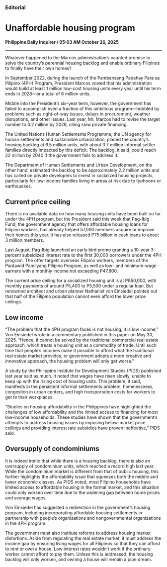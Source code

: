 ### Editorial

# Unaffordable housing program

#### Philippine Daily Inquirer / 05:03 AM October 26, 2025

---

Whatever happened to the Marcos administration’s vaunted promise to solve the country’s perennial housing backlog and enable ordinary Filipinos to finally have their own homes?

In September 2022, during the launch of the Pambansang Pabahay Para sa Pilipino (4PH) Program, President Marcos vowed that his administration would build at least 1 million low-cost housing units every year until his term ends in 2028—or a total of 6 million units.

Middle into the President’s six-year term, however, the government has failed to accomplish even a fraction of this ambitious program—hobbled by problems such as right-of-way issues, delays in procurement, weather disruptions, and other issues. Last year, Mr. Marcos had to revise the target number to 3.2 million by 2028, citing slow private financing.

The United Nations Human Settlements Programme, the UN agency for human settlements and sustainable urbanization, placed the country’s housing backlog at 6.5 million units, with about 3.7 million informal settler families directly impacted by this deficit. The backlog, it said, could reach 22 million by 2040 if the government fails to address it.

The Department of Human Settlements and Urban Development, on the other hand, estimated the backlog to be approximately 2.2 million units and has called on private developers to invest in socialized housing projects, particularly for low-income families living in areas at risk due to typhoons or earthquakes.

## Current price ceiling

There is no available data on how many housing units have been built so far under the 4PH program, but the President said this week that Pag-Ibig Fund, the government agency that offers affordable housing loans for Filipino workers, has already helped 57,000 members acquire or improve their homes this year. It has also released P75 billion in cash loans to about 3 million members.

Last August, Pag-Ibig launched an early bird promo granting a 10-year 3-percent subsidized interest rate to the first 30,000 borrowers under the 4PH program. The offer targets overseas Filipino workers, members of the Pantawid Pamilyang Pilipino Program, as well as low- and minimum-wage earners with a monthly income not exceeding P47,800.

The current price ceiling for a socialized housing unit is at P850,000, with monthly payments of around P5,400 to P5,500 under a regular loan. But renowned architect and urban planner Nathaniel von Einsiedel pointed out that half of the Filipino population cannot even afford the lower price ceilings.

## Low income

“The problem that the 4PH program faces is not housing; it is low income,” Von Einsiedel wrote in a commentary published in this paper on May 30, 2025. “Hence, it cannot be solved by the traditional commercial real estate approach, which treats a housing unit as a commodity of trade. Until such time that people’s incomes make it possible to afford what the traditional real estate market provides, or government adopts a more creative and innovative approach, the housing problem will only get worse.”

A study by the Philippine Institute for Development Studies (PIDS) published last year said as much. It noted that wages have risen slowly, unable to keep up with the rising cost of housing units. This problem, it said, manifests in the persistent informal settlements problem, homelessness, congestion in urban centers, and high transportation costs for workers to get to their workplaces.

“Studies on housing affordability in the Philippines have highlighted the challenges of low affordability and the limited access to financing for most low-income households. These studies have shown that the government’s attempts to address housing issues by imposing below-market price ceilings and providing interest rate subsidies have proven ineffective,” PIDS said.

## Oversupply of condominiums

It is indeed ironic that while there is a housing backlog, there is also an oversupply of condominium units, which reached a record high last year. While the condominium market is different from that of public housing, this further highlights the affordability issue that squeezes both the middle and lower economic classes. As PIDS noted, most Filipino households have limited access to affordable housing in the formal market, and this situation could only worsen over time due to the widening gap between home prices and average wages.

Von Einsiedel has suggested a redirection in the government’s housing program, including incorporating affordable housing settlements in partnership with people’s organizations and nongovernmental organizations in the 4PH program.

The government must also institute reforms to address housing market distortions. Aside from regulating the real estate market, it must address the income gap by ensuring living wages for all Filipinos so that they can afford to rent or own a house. Low interest rates wouldn’t work if the ordinary worker cannot afford to pay them. Unless this is addressed, the housing backlog will only worsen, and owning a house will remain a pipe dream.